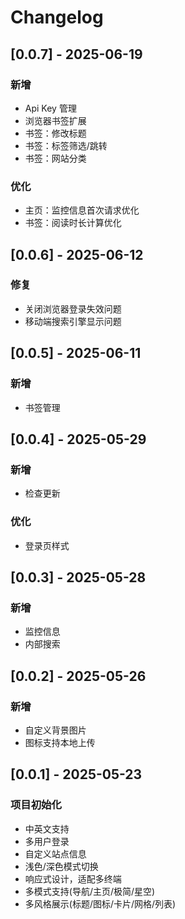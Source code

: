 # Changelog

## [0.0.7] - 2025-06-19
### 新增
- Api Key 管理
- 浏览器书签扩展
- 书签：修改标题
- 书签：标签筛选/跳转
- 书签：网站分类
### 优化
- 主页：监控信息首次请求优化
- 书签：阅读时长计算优化

## [0.0.6] - 2025-06-12
### 修复
- 关闭浏览器登录失效问题
- 移动端搜索引擎显示问题

## [0.0.5] - 2025-06-11
### 新增
- 书签管理

## [0.0.4] - 2025-05-29
### 新增
- 检查更新
### 优化
- 登录页样式

## [0.0.3] - 2025-05-28
### 新增
- 监控信息
- 内部搜索

## [0.0.2] - 2025-05-26
### 新增
- 自定义背景图片
- 图标支持本地上传

## [0.0.1] - 2025-05-23
### 项目初始化
- 中英文支持
- 多用户登录
- 自定义站点信息
- 浅色/深色模式切换
- 响应式设计，适配多终端
- 多模式支持(导航/主页/极简/星空)
- 多风格展示(标题/图标/卡片/网格/列表)